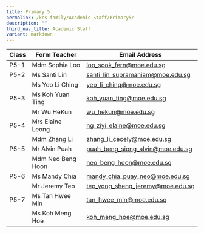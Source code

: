 ```yaml
---
title: Primary 5
permalink: /kcs-family/Academic-Staff/Primary5/
description: ""
third_nav_title: Academic Staff
variant: markdown
---
```

| Class | Form Teacher | Email Address |
| -------- | -------- | -------- |
| P5-1     | Mdm Sophia Loo     | loo_sook_fern@moe.edu.sg   |
| P5-2     | Ms Santi Lin     |santi_lin_supramaniam@moe.edu.sg   |
|      |    Ms Yeo Li Ching  |  yeo_li_ching@moe.edu.sg   |
| P5-3     | Ms Koh Yuan Ting    | koh_yuan_ting@moe.edu.sg     |
|      | Mr Wu HeKun     |  wu_hekun@moe.edu.sg    |
| P5-4     | Mrs Elaine Leong     | ng_ziyi_elaine@moe.edu.sg     |
|      | Mdm Zhang Li     | zhang_li_cecely@moe.edu.sg     |
| P5-5     | Mr Alvin Puah     | puah_beng_siong_alvin@moe.edu.sg     |
|      | Mdm Neo Beng Hoon     | neo_beng_hoon@moe.edu.sg     |
| P5-6     | Ms Mandy Chia     | mandy_chia_puay_neo@moe.edu.sg     |
|      | Mr Jeremy Teo    | teo_yong_sheng_jeremy@moe.edu.sg     |
| P5-7     | Ms Tan Hwee Min     |    tan_hwee_min@moe.edu.sg  |
|      | Ms Koh Meng Hoe     | koh_meng_hoe@moe.edu.sg     |